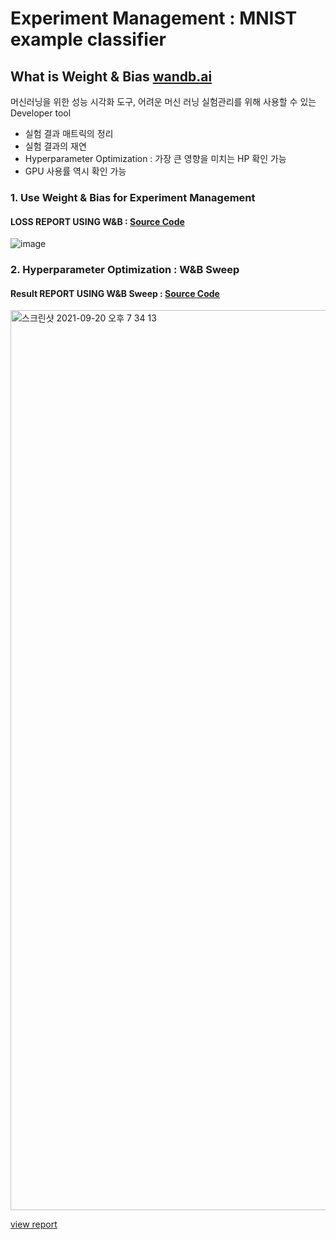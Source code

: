 # Experiment Management : MNIST example classifier

## What is Weight & Bias [wandb.ai](https://wandb.ai/site)
<p>
머신러닝을 위한 성능 시각화 도구, 어려운 머신 러닝 실험관리를 위해 사용할 수 있는 Developer tool
</p>

- 실험 결과 매트릭의 정리
- 실험 결과의 재연
- Hyperparameter Optimization : 가장 큰 영향을 미치는 HP 확인 가능
- GPU 사용률 역시 확인 가능


### 1. Use Weight & Bias for Experiment Management
#### LOSS REPORT USING W&B : [Source Code](https://github.com/DolceLatte/Bumblebee/blob/main/Experiment%20Management/wandb_mnist.ipynb)
![image](https://user-images.githubusercontent.com/45285053/133961332-7e602bdd-b051-4ceb-b3c1-c842a51dfaa2.png)

### 2. Hyperparameter Optimization : W&B Sweep
#### Result REPORT USING W&B Sweep : [Source Code](https://github.com/DolceLatte/Bumblebee/blob/main/Experiment%20Management/sweep_mnist.ipynb)

<img width="1440" alt="스크린샷 2021-09-20 오후 7 34 13" src="https://user-images.githubusercontent.com/45285053/133989185-7d548c76-e0e7-43d6-88ee-026aaef000fd.png">

[view report](https://wandb.ai/dolcelatte/Pytorch-sweeps-example/reports/MNIST-Classification-Report--VmlldzoxMDM4ODM0?accessToken=bnki6vzye51elx0s1fhk4s33xmq6vhn0jm6pjqzmr5bs2z9ihhkal24ho0vfprsc)

